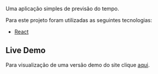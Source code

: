Uma aplicação simples de previsão do tempo.

Para este projeto foram utilizadas as seguintes tecnologias:

- [React](https://pt-br.reactjs.org/)

## Live Demo

Para visualização de uma versão demo do site clique [aqui](LINK).

